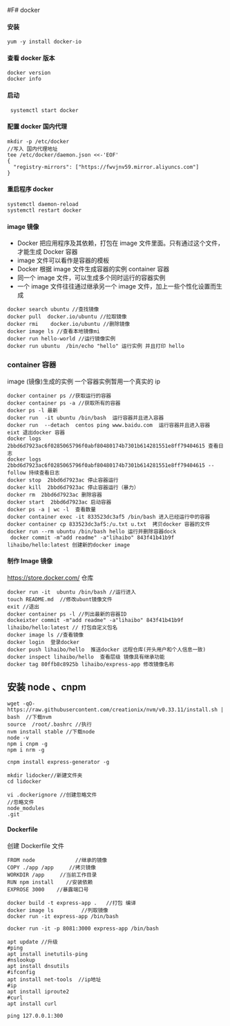 #F# docker

#### 安装

```code
yum -y install docker-io
```

#### 查看 docker 版本

```code
docker version
docker info
```

#### 启动

```code
 systemctl start docker
```

#### 配置 docker 国内代理

```code
mkdir -p /etc/docker
//写入 国内代理地址
tee /etc/docker/daemon.json <<-'EOF'
{
  "registry-mirrors": ["https://fwvjnv59.mirror.aliyuncs.com"]
}
```

#### 重启程序 docker

```code
systemctl daemon-reload
systemctl restart docker
```

#### image 镜像

-   Docker 把应用程序及其依赖，打包在 image 文件里面。只有通过这个文件，才能生成 Docker 容器
-   image 文件可以看作是容器的模板
-   Docker 根据 image 文件生成容器的实例 container 容器
-   同一个 image 文件，可以生成多个同时运行的容器实例
-   一个 image 文件往往通过继承另一个 image 文件，加上一些个性化设置而生成

```code
docker search ubuntu //查找镜像
docker pull  docker.io/ubuntu //拉取镜像
docker rmi    docker.io/ubuntu //删除镜像
docker image ls //查看本地镜像mi
docker run hello-world //运行镜像实例
docker run ubuntu  /bin/echo "hello" 运行实例 并且打印 hello
```

### container 容器

image (镜像)生成的实例
一个容器实例暂用一个真实的 ip

```code
docker container ps //获取运行的容器
docker container ps -a //获取所有的容器
docker ps -l 最新
docker run  -it ubuntu /bin/bash  运行容器并且进入容器
docker run  --detach  centos ping www.baidu.com  运行容器并且进入容器
eixt 退出docker 容器
docker logs 2bbd6d7923ac6f0285065796f0abf80480174b7301b614281551e8ff79404615 查看日志
docker logs 2bbd6d7923ac6f0285065796f0abf80480174b7301b614281551e8ff79404615 -- follow 持续查看日志
docker stop  2bbd6d7923ac 停止容器运行
docker kill  2bbd6d7923ac 停止容器运行（暴力）
docker rm  2bbd6d7923ac 删除容器
docker start  2bbd6d7923ac 启动容器
docker ps -a | wc -l  查看数量
docker container exec -it 833523dc3af5 /bin/bash 进入已经运行中的容器
docker container cp 833523dc3af5:/u.txt u.txt  拷贝docker 容器的文件
docker run --rm ubuntu /bin/bash hello 运行并删除容器dock
 docker commit -m"add readme" -a"lihaibo" 843f41b41b9f lihaibo/hello:latest 创建新的docker image
```

#### 制作 Image 镜像

https://store.docker.com/ 仓库

```code
docker run -it  ubuntu /bin/bash //运行进入
touch README.md  //修改ubunt镜像文件
exit //退出
docker container ps -l //列出最新的容器ID
dockeixter commit -m"add readme" -a"lihaibo" 843f41b41b9f lihaibo/hello:latest // 打包自定义包名
docker image ls //查看镜像
docker login  登录docker
docker push lihaibo/hello  推送docker 远程仓库(开头用户和个人信息一致)
docker inspect lihaibo/hello  查看层级 镜像具有继承功能
docker tag 80ffb8c8925b lihaibo/express-app 修改镜像名称
```

## 安装 node 、cnpm

```code
wget -qO- https://raw.githubusercontent.com/creationix/nvm/v0.33.11/install.sh | bash  //下载nvm
source  /root/.bashrc //执行
nvm install stable //下载node
node -v
npm i cnpm -g
npm i nrm -g

cnpm install express-generator -g

mkdir lidocker//新建文件夹
cd lidocker

vi .dockerignore //创建忽略文件
//忽略文件
node_modules
.git
```

#### Dockerfile

创建 Dockerfile 文件

```code
FROM node             //继承的镜像
COPY ./app /app     //拷贝镜像
WORKDIR /app     //当前工作目录
RUN npm install    //安装依赖
EXPROSE 3000    //暴露端口号
```

```code
docker build -t express-app .   //打包 编译
docker image ls         //列取镜像
docker run -it express-app /bin/bash

docker run -it -p 8081:3000 express-app /bin/bash

apt update //升级
#ping
apt install inetutils-ping
#nslookup
apt install dnsutils
#ifconfig
apt install net-tools  //ip地址
#ip
apt install iproute2
#curl
apt install curl

ping 127.0.0.1:300
```

